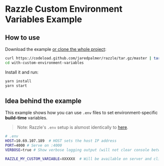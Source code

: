 # Razzle Custom Environment Variables Example

## How to use

Download the example [or clone the whole project](https://github.com/jaredpalmer/razzle.git):

```bash
curl https://codeload.github.com/jaredpalmer/razzle/tar.gz/master | tar -xz --strip=2 razzle-master/examples/with-custom-environment-variables
cd with-custom-environment-variables
```

Install it and run:

```bash
yarn install
yarn start
```

## Idea behind the example

This example shows how you can use `.env` files to set environment-specific
**build-time** variables.

> Note: Razzle's `.env` setup is alsmost identically to [here](https://github.com/facebookincubator/create-react-app/blob/master/packages/react-scripts/template/README.md#adding-custom-environment-variables).

```bash
# .env
HOST=10.69.107.189  # HOST sets the host IP address
PORT=4000 # Serve on :4000
VERBOSE=true # Show verbose logging output (will not clear console between compiles)

RAZZLE_MY_CUSTOM_VARIABLE=XXXXXX  # Will be available on server and client as process.env.RAZZLE_MY_CUSTOM_VARIABLE
```
